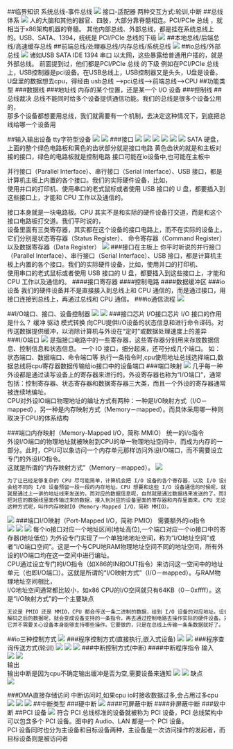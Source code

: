 ##临界知识
系统总线-事件总线
[](https://time.geekbang.org/column/article/111952)
[](https://www.coursera.org/lecture/jisuanji-zucheng/901-shu-ru-shu-chu-jie-kou-de-ji-ben-gong-neng-EU9VB)
![](.z_计算机_io总线_images/414a6ec5.png)
接口-适配器
两种交互方式:轮训,中断
##总线体系
![](.z_计算机_io总线_images/bf19e032.png)
人的大脑和其他的器官、四肢，大部分靠脊髓相连。PCI/PCIe 总线 ，就相当于x86架构机器的脊髓。
其他内部总线、外部总线，都是挂在系统总线上的。USB、SATA、1394，统统是 PCI/PCIe 总线的下级
![](.z_计算机_io总线_处理器总线_缓存总线_images/ac2a2e8e.png)
##本地总线/后端总线/高速缓存总线
##前端总线/处理器总线/内存总线/系统总线
![](.z_计算机_io总线_处理器总线_缓存总线_images/f6f3e7c2.png)
##io总线/外部总线
![](.z_计算机_io总线_处理器总线_缓存总线_images/ff3ef794.png)
诸如USB SATA IDE 1394 串口 以太网，这些暴露给普通用户插的，就是外部总线。
前面提到过，他们都是PCI/PCIe 总线 的下级
例如在PCI/PCIe 总线上，USB控制器是pci设备。在USB总线上，USB控制器又是头头，U盘是设备。  
 U盘里的数据想去cpu，得经由 usb总线 -->pci总线-->前端总线-->CPU
##功能类型
###数据线
###地址线
内存的某个位置，还是某一个 I/O 设备
###控制线
##总线裁决
总线不能同时给多个设备提供通信功能。我们的总线是很多个设备公用的，  
那多个设备都想要用总线，我们就需要有一个机制，去决定这种情况下，到底把总线给哪一个设备用

##输入输出设备
tty字符型设备
![](.z_计算机_io总线_io接口_io端口_输入输出设备_images/0de0b83c.png)
![](.z_计算机_io总线_io接口_io端口_输入输出设备_images/500405d0.png)
###接口
![](.z_计算机_io总线_io接口_io端口_输入输出设备_images/e6a452df.png)
![](.z_计算机_io总线_io接口_io端口_输入输出设备_images/d17ec0a3.png)
![](.z_计算机_io总线_io接口_io端口_输入输出设备_images/71d00899.png)
![](.z_计算机_io总线_io接口_io端口_输入输出设备_images/cf2563bf.png)
![](.z_计算机_io总线_io接口_io端口_输入输出设备_images/bd0e1e8c.png)
![](.z_计算机_io总线_io接口_io端口_输入输出设备_images/834d9fe2.png)
SATA 硬盘，上面的整个绿色电路板和黄色的齿状部分就是接口电路
黄色齿状的就是和主板对接的接口，绿色的电路板就是控制电路
接口可能在io设备中,也可能在主板中

并行接口（Parallel Interface）、串行接口（Serial Interface）、USB 接口，都是计算机主板上内置的各个接口。我们的实际硬件设备，比如，  
使用并口的打印机、使用串口的老式鼠标或者使用 USB 接口的 U 盘，都要插入到这些接口上，才能和 CPU 工作以及通信的。

接口本身就是一块电路板。CPU 其实不是和实际的硬件设备打交道，而是和这个接口电路板打交道。我们平时说的，  
设备里面有三类寄存器，其实都在这个设备的接口电路上，而不在实际的设备上，它们分别是状态寄存器（Status Register）、 命令寄存器（Command Register）以及数据寄存器（Data Register）
![](.z_计算机_io总线_io接口_io端口_输入输出设备_images/9056d9dc.png)
###接口在主板上
你平时听说的并行接口（Parallel Interface）、串行接口（Serial Interface）、USB 接口，都是计算机主板上内置的各个接口。我们的实际硬件设备，比如，使用并口的打印机、  
使用串口的老式鼠标或者使用 USB 接口的 U 盘，都要插入到这些接口上，才能和 CPU 工作以及通信的。
####接口寄存器
####控制电路
####数据缓冲区
###io设备
我们的硬件设备并不是直接接入到总线上和 CPU 通信的，而是通过接口，用接口连接到总线上，再通过总线和 CPU 通信。
###io通信流程
![](.z_计算机_io总线_io接口_io端口_输入输出设备_images/9056d9dc.png)
[](https://time.geekbang.org/column/article/113361)

##I/O端口、接口、设备控制器
![](.z_计算机_io总线_处理器总线_缓存总线_images/fefb5f04.png)
![](.z_计算机_io总线_处理器总线_缓存总线_images/691e3d31.png)
###接口芯片
I/O接口芯片
I/O 接口的作用是什么？
缓冲
驱动
模式转换
向CPU提供I/O设备的状态信息和进行命令译码。对传送数据提供缓冲，以消除计算机与外设在“定时”或数据处理速度上的差异
###I/O端口
![](.z_计算机_io总线_io接口_io端口_输入输出设备_images/673c0014.png)
是指接口电路中的一些寄存器，这些寄存器分别用来存放数据信息、控制信息和状态信息。
一个 IO 接口，细分起来，还可分成几个端口。
如：状态端口、数据端口、命令端口等
执行一条指令时,cpu使用地址总线选择端口,数据总线将cpu寄存器数据传输给io接口中的设备端口
###端口映射
![](.z_计算机_io总线_处理器总线_缓存总线_images/7bd6eb6a.png)
几乎每一种外设都是通过读写设备上的寄存器来进行的。外设寄存器也称为“I/O端口”，通常包括：控制寄存器、状态寄存器和数据寄存器三大类，而且一个外设的寄存器通常被连续地编址。  
CPU对外设IO端口物理地址的编址方式有两种：一种是I/O映射方式（I/O－mapped），另一种是内存映射方式（Memory－mapped）。而具体采用哪一种则取决于CPU的体系结构

###端口内存映射（Memory-Mapped I/O，简称 MMIO）
统一的i/o指令  
外设I/O端口的物理地址就被映射到CPU的单一物理地址空间中，而成为内存的一部分。此时，CPU可以象访问一个内存单元那样访问外设I/O端口，而不需要设立专门的外设I/O指令。  
这就是所谓的“内存映射方式”（Memory－mapped）。
![](.z_计算机_io总线_io接口_io端口_输入输出设备_images/1dc5d9d1.png)
```asp
为了让已经足够复杂的 CPU 尽可能简单，计算机会把 I/O 设备的各个寄存器，以及 I/O 设备内部的内存地址，都映射到主内存地址空间里来。主内存的地址空间里，
会给不同的 I/O 设备预留一段一段的内存地址。CPU 想要和这些 I/O 设备通信的时候呢，就往这些地址发送数据。这些地址信息，
就是通过上一讲的地址线来发送的，而对应的数据信息呢，自然就是通过数据线来发送的了。而我们的 I/O 设备呢，就会监控地址线，并且在 CPU 往自己地址发送数据的时候，
把对应的数据线里面传输过来的数据，接入到对应的设备里面的寄存器和内存里面来。CPU 无论是向 I/O 设备发送命令、查询状态还是传输数据，都可以通过这样的方式。
这种方式呢，叫作内存映射IO（Memory-Mapped I/O，简称 MMIO）。
```
![](.z_计算机_io总线_io接口_io端口_输入输出设备_images/92591038.png)
###端口I/O映射（Port-Mapped I/O，简称 PMIO）
需要额外的io指令  
![](.z_计算机_io总线_io接口_io端口_输入输出设备_images/c260c00c.png)
![](.z_计算机_io总线_io接口_io端口_输入输出设备_images/1c0b8b81.png)
![](.z_计算机_io总线_io接口_io端口_输入输出设备_images/6b578367.png)
每个io接口对应一个地址区间(地址高位),一个端口对应一个io接口中的寄存器(地址低位)
为外设专门实现了一个单独地地址空间，称为“I/O地址空间”或者“I/O端口空间”。这是一个与CPU地RAM物理地址空间不同的地址空间，所有外设的I/O端口均在这一空间中进行编址。  
CPU通过设立专门的I/O指令（如X86的IN和OUT指令）来访问这一空间中的地址单元（也即I/O端口）。这就是所谓的“I/O映射方式”（I/O－mapped）。与RAM物理地址空间相比，  
I/O地址空间通常都比较小，如x86 CPU的I/O空间就只有64KB（0－0xffff）。这是“I/O映射方式”的一个主要缺点

```asp
无论是 PMIO 还是 MMIO，CPU 都会传送一条二进制的数据，给到 I/O 设备的对应地址。设备自己本身的接口电路，再去解码这个数据。  
解码之后的数据呢，就会变成设备支持的一条指令，再去通过控制电路去操作实际的硬件设备。对于 CPU 来说，  
它并不需要关心设备本身能够支持哪些操作。它要做的，只是在总线上传输一条条数据就好了。
```
##io三种控制方式
![](.z_计算机_io总线_io接口_io端口_输入输出设备_端口映射_dma_images/0a4686b5.png)
###程序控制方式(直接执行,嵌入式设备)
![](.z_计算机_io总线_io接口_io端口_输入输出设备_端口映射_dma_images/55b014e4.png)
![](.z_计算机_io总线_io接口_io端口_输入输出设备_端口映射_dma_images/beaebbc3.png)
###程序查询传送方式(轮训)
![](.z_计算机_io总线_io接口_io端口_输入输出设备_端口映射_dma_images/f43727d9.png)
![](.z_计算机_io总线_io接口_io端口_输入输出设备_端口映射_dma_images/c44744c6.png)
![](.z_计算机_io总线_io接口_io端口_输入输出设备_端口映射_dma_images/5d22092b.png)
###中断控制方式(中断)
####中断程序指令
输入  
![](.z_计算机_io总线_io接口_io端口_输入输出设备_端口映射_dma_images/beee4f24.png)
![](.z_z_计算机_io总线_io接口_io端口_输入输出设备_端口映射_dma.md计算机_io总线_io接口_io端口_输入输出设备_端口映射_dma_images/1217639a.png)  
输出  
输出中断是因为cpu不确定输出缓冲是否为空,需要设备来通知
![](.z_计算机_io总线_io接口_io端口_输入输出设备_端口映射_dma_images/4b83ccbc.png)
![](.z_计算机_io总线_io接口_io端口_输入输出设备_端口映射_dma_images/bc150a09.png)
缺点  
![](.z_计算机_io总线_io接口_io端口_输入输出设备_端口映射_dma_images/58136045.png)

###DMA直接存储访问
中断访问时,如果cpu io时接收数据过多,会占用过多cpu
![](.z_计算机_io总线_io接口_io端口_输入输出设备_端口映射_dma_images/b9c0d499.png)
![](.z_计算机_io总线_io接口_io端口_输入输出设备_端口映射_dma_images/c20608ca.png)
![](.z_计算机_io总线_io接口_io端口_输入输出设备_端口映射_dma_images/553cc65a.png)
##中断类型
###硬中断
![](.z_计算机_io总线_io接口_io端口_输入输出设备_端口映射_dma_images/20785c09.png)
####可屏蔽中断
####非屏蔽中断
###软中断
##PCI 设备
[](https://zhuanlan.zhihu.com/p/26172972)
![](.z_计算机_io总线_io接口_io端口_输入输出设备_端口映射_dma_images/0b3466f8.png)
符合 PCI 总线标准的设备就被称为 PCI 设备，PCI 总线架构中可以包含多个 PCI 设备。图中的 Audio、LAN 都是一个 PCI 设备。  
PCI 设备同时也分为主设备和目标设备两种，主设备是一次访问操作的发起者，而目标设备则是被访问者

